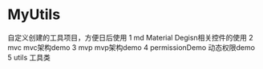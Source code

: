 # MyUtils
自定义创建的工具项目，方便日后使用
1 md Material Degisn相关控件的使用
2 mvc mvc架构demo
3 mvp mvp架构demo
4 permissionDemo 动态权限demo
5 utils 工具类
